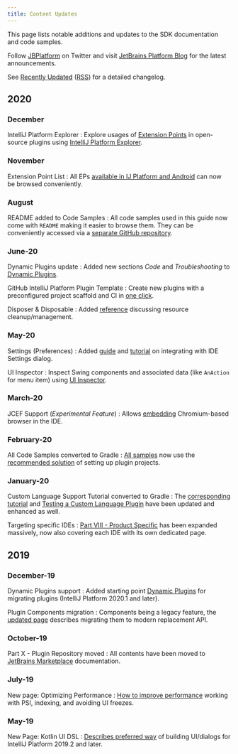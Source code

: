 ```yaml
---
title: Content Updates
---
```


This page lists notable additions and updates to the SDK documentation and code samples.
       
Follow [JBPlatform](https://twitter.com/JBPlatform/) on Twitter and visit [JetBrains Platform Blog](https://blog.jetbrains.com/platform/) for the latest announcements.

See [Recently Updated](/recently_updated.md) ([RSS](https://github.com/JetBrains/intellij-sdk-docs/commits/master.atom)) for a detailed changelog.

## 2020
                  
### December

IntelliJ Platform Explorer
: Explore usages of [Extension Points](/appendix/resources/extension_point_list.md) in open-source plugins using [IntelliJ Platform Explorer](https://jb.gg/ipe).
 
### November

Extension Point List
: All EPs [available in IJ Platform and Android](/appendix/resources/extension_point_list.md) can now be browsed conveniently.

### August

README added to Code Samples
: All code samples used in this guide now come with `README` making it easier to browse them. They can be conveniently accessed via a [separate GitHub repository](https://github.com/JetBrains/intellij-sdk-code-samples).

### June-20

Dynamic Plugins update
: Added new sections _Code_ and _Troubleshooting_ to [Dynamic Plugins](/basics/plugin_structure/dynamic_plugins.md).

GitHub IntelliJ Platform Plugin Template
: Create new plugins with a preconfigured project scaffold and CI in [one click](/tutorials/github_template.md).

Disposer & Disposable
: Added [reference](/basics/disposers.md) discussing resource cleanup/management.

### May-20

Settings (Preferences)
: Added [guide](/reference_guide/settings_guide.md) and [tutorial](/tutorials/settings_tutorial.md) on integrating with IDE Settings dialog.

UI Inspector
: Inspect Swing components and associated data (like `AnAction` for menu item) using [UI Inspector](/reference_guide/internal_actions/internal_ui_inspector.md).

### March-20

JCEF Support (_Experimental Feature_)
: Allows [embedding](/reference_guide/jcef.md) Chromium-based browser in the IDE.

### February-20

All Code Samples converted to Gradle
: [All samples](https://github.com/JetBrains/intellij-sdk-docs/tree/master/code_samples) now use the [recommended solution](/tutorials/gradle_build_system.md) of setting up plugin projects.

### January-20

Custom Language Support Tutorial converted to Gradle
: The [corresponding tutorial](/tutorials/custom_language_support_tutorial.md) and [Testing a Custom Language Plugin](/tutorials/writing_tests_for_plugins.md) have been updated and enhanced as well.

Targeting specific IDEs
: [Part VIII - Product Specific](/basics/getting_started/plugin_compatibility.md) has been expanded massively, now also covering each IDE with its own dedicated page.

## 2019

### December-19

Dynamic Plugins support
: Added starting point [Dynamic Plugins](/basics/plugin_structure/dynamic_plugins.md) for migrating plugins (IntelliJ Platform 2020.1 and later).

Plugin Components migration
: Components being a legacy feature, the [updated page](/basics/plugin_structure/plugin_components.md) describes migrating them to modern replacement API.

### October-19

Part X - Plugin Repository moved
: All contents have been moved to [JetBrains Marketplace](https://plugins.jetbrains.com/docs/marketplace/about-marketplace.html) documentation.

### July-19

New page: Optimizing Performance
: [How to improve performance](/reference_guide/performance/performance.md) working with PSI, indexing, and avoiding UI freezes.

### May-19

New Page: Kotlin UI DSL
: [Describes preferred way](/user_interface_components/kotlin_ui_dsl.md) of building UI/dialogs for IntelliJ Platform 2019.2 and later.